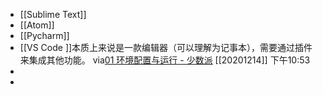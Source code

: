 -  [[Sublime Text]]
- [[Atom]] 
- [[Pycharm]]
- [[VS Code ]]本质上来说是一款编辑器（可以理解为记事本），需要通过插件来集成其他功能。
via[01 环境配置与运行 - 少数派](https://sspai.com/post/61799)
[[20201214]] 下午10:53
- 
- 
